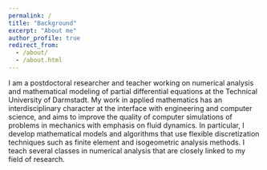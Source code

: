 ```yaml
---
permalink: /
title: "Background"
excerpt: "About me"
author_profile: true
redirect_from: 
  - /about/
  - /about.html
---
```


I am a postdoctoral researcher and teacher working on numerical analysis and mathematical modeling of partial differential equations at the Technical University of Darmstadt. My work in applied mathematics has an interdisciplinary character at the interface with engineering and computer science, and aims to improve the quality of computer simulations of problems in mechanics with emphasis on fluid dynamics. In particular, I develop mathematical models and algorithms that use flexible discretization techniques such as finite element and isogeometric analysis methods. I teach several classes in numerical analysis that are closely linked to my field of research.
